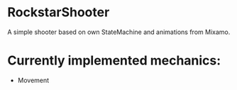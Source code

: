 # RockstarShooter
A simple shooter based on own StateMachine and animations from Mixamo.

# Currently implemented mechanics:
- Movement
